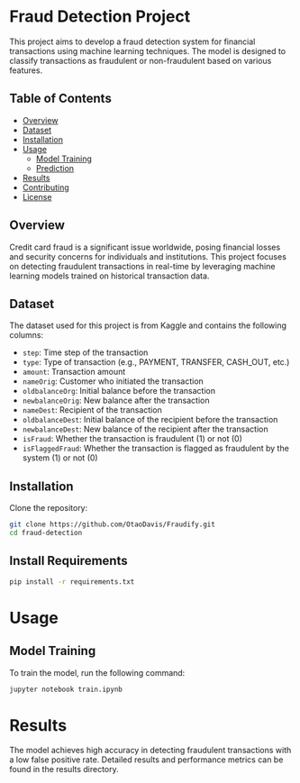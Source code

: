 # Fraud Detection Project

This project aims to develop a fraud detection system for financial transactions using machine learning techniques. The model is designed to classify transactions as fraudulent or non-fraudulent based on various features.

## Table of Contents
- [Overview](#overview)
- [Dataset](#dataset)
- [Installation](#installation)
- [Usage](#usage)
  - [Model Training](#model-training)
  - [Prediction](#prediction)
- [Results](#results)
- [Contributing](#contributing)
- [License](#license)

## Overview
Credit card fraud is a significant issue worldwide, posing financial losses and security concerns for individuals and institutions. This project focuses on detecting fraudulent transactions in real-time by leveraging machine learning models trained on historical transaction data.

## Dataset
The dataset used for this project is from Kaggle and contains the following columns:
- `step`: Time step of the transaction
- `type`: Type of transaction (e.g., PAYMENT, TRANSFER, CASH_OUT, etc.)
- `amount`: Transaction amount
- `nameOrig`: Customer who initiated the transaction
- `oldbalanceOrg`: Initial balance before the transaction
- `newbalanceOrig`: New balance after the transaction
- `nameDest`: Recipient of the transaction
- `oldbalanceDest`: Initial balance of the recipient before the transaction
- `newbalanceDest`: New balance of the recipient after the transaction
- `isFraud`: Whether the transaction is fraudulent (1) or not (0)
- `isFlaggedFraud`: Whether the transaction is flagged as fraudulent by the system (1) or not (0)

## Installation
Clone the repository:
```bash
git clone https://github.com/OtaoDavis/Fraudify.git
cd fraud-detection
```

## Install Requirements

```bash
pip install -r requirements.txt
```
# Usage
## Model Training
To train the model, run the following command:

```bash
jupyter notebook train.ipynb
```
# Results
The model achieves high accuracy in detecting fraudulent transactions with a low false positive rate. Detailed results and performance metrics can be found in the results directory.

